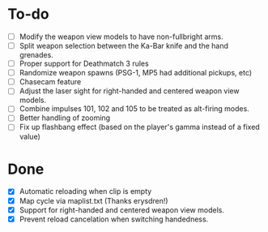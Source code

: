 # To-do
- [ ] Modify the weapon view models to have non-fullbright arms.
- [ ] Split weapon selection between the Ka-Bar knife and the hand grenades.
- [ ] Proper support for Deathmatch 3 rules
- [ ] Randomize weapon spawns (PSG-1, MP5 had additional pickups, etc)
- [ ] Chasecam feature
- [ ] Adjust the laser sight for right-handed and centered weapon view models.
- [ ] Combine impulses 101, 102 and 105 to be treated as alt-firing modes.
- [ ] Better handling of zooming
- [ ] Fix up flashbang effect (based on the player's gamma instead of a fixed value)

# Done
- [X] Automatic reloading when clip is empty
- [X] Map cycle via maplist.txt (Thanks erysdren!)
- [X] Support for right-handed and centered weapon view models.
- [X] Prevent reload cancelation when switching handedness.